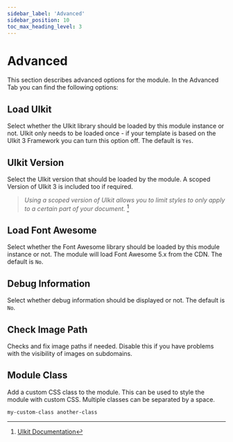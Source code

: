 ```yaml
---
sidebar_label: 'Advanced'
sidebar_position: 10
toc_max_heading_level: 3
---
```


# Advanced

This section describes advanced options for the module. In the Advanced Tab you can find the following options:

## Load UIkit

Select whether the UIkit library should be loaded by this module instance or not. UIkit only needs to be loaded once -
if your template is based on the UIkit 3 Framework you can turn this option off. The default is ``Yes``.

## UIkit Version

Select the UIkit version that should be loaded by the module. A scoped Version of UIkit 3 is included too if required.

> *Using a scoped version of UIkit allows you to limit styles to only apply to a certain part of your document.* [^1]

## Load Font Awesome

Select whether the Font Awesome library should be loaded by this module instance or not. The module will load Font
Awesome 5.x from the CDN. The default is ``No``.

## Debug Information

Select whether debug information should be displayed or not. The default is ``No``.

## Check Image Path

Checks and fix image paths if needed. Disable this if you have problems with the visibility of images on subdomains.

## Module Class

Add a custom CSS class to the module. This can be used to style the module with custom CSS. Multiple classes can be separated by a space.
```
my-custom-class another-class
```


[^1]: [UIkit Documentation](https://getuikit.com/docs/avoiding-conflicts#scope-mode)